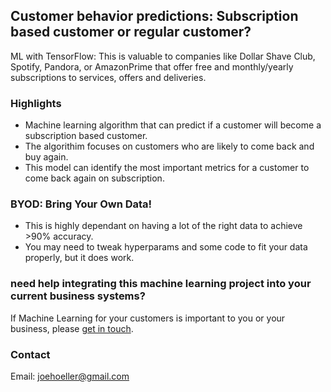 ## Customer behavior predictions: Subscription based customer or regular customer?

ML with TensorFlow: This is valuable to companies like Dollar Shave Club, Spotify, Pandora, or AmazonPrime that offer free and monthly/yearly subscriptions to services, offers and deliveries.

### Highlights 

* Machine learning algorithm that can predict if a customer will become a subscription based customer.
* The algorithim focuses on customers who are likely to come back and buy again.
* This model can identify the most important metrics for a customer to come back again on subscription. 

### BYOD: Bring Your Own Data!

* This is highly dependant on having a lot of the right data to achieve >90% accuracy.
* You may need to tweak hyperparams and some code to fit your data properly, but it does work.
 

### need help integrating this machine learning project into your current business systems?
If Machine Learning for your customers is important to you or your business, please [get in touch](https://www.linkedin.com/in/computer-vision-engineer/).

### Contact

Email: joehoeller@gmail.com
